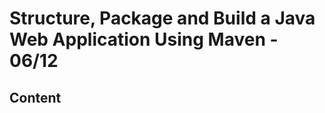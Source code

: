 <!-- omit in toc -->
# Structure, Package and Build a Java Web Application Using Maven - 06/12

<!-- omit in toc -->
## Content
